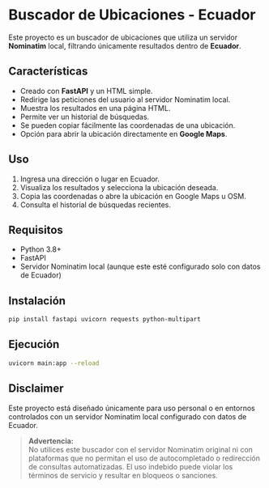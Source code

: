 # Buscador de Ubicaciones - Ecuador

Este proyecto es un buscador de ubicaciones que utiliza un servidor **Nominatim** local, filtrando únicamente resultados dentro de **Ecuador**.

## Características

- Creado con **FastAPI** y un HTML simple.
- Redirige las peticiones del usuario al servidor Nominatim local.
- Muestra los resultados en una página HTML.
- Permite ver un historial de búsquedas.
- Se pueden copiar fácilmente las coordenadas de una ubicación.
- Opción para abrir la ubicación directamente en **Google Maps**.

## Uso

1. Ingresa una dirección o lugar en Ecuador.
2. Visualiza los resultados y selecciona la ubicación deseada.
3. Copia las coordenadas o abre la ubicación en Google Maps u OSM.
4. Consulta el historial de búsquedas recientes.

## Requisitos

- Python 3.8+
- FastAPI
- Servidor Nominatim local (aunque este esté configurado solo con datos de Ecuador)

## Instalación

```bash
pip install fastapi uvicorn requests python-multipart
```

## Ejecución

```bash
uvicorn main:app --reload
```
## Disclaimer

Este proyecto está diseñado únicamente para uso personal o en entornos controlados con un servidor Nominatim local configurado con datos de Ecuador.

> **Advertencia:**  
> No utilices este buscador con el servidor Nominatim original ni con plataformas que no permitan el uso de autocompletado o redirección de consultas automatizadas. El uso indebido puede violar los términos de servicio y resultar en bloqueos o sanciones.
